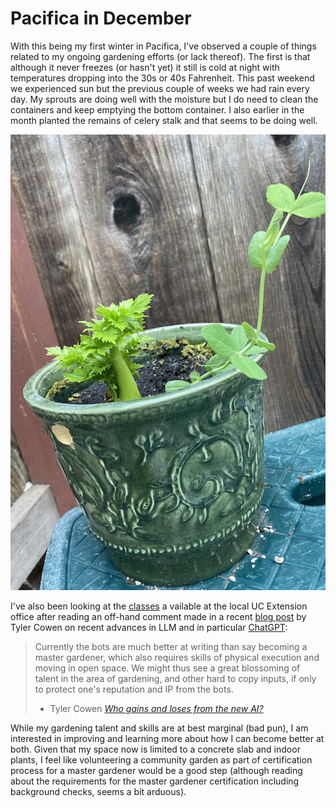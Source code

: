 # Pacifica in December
With this being my first winter in Pacifica, I've observed a couple of things related
to my ongoing gardening efforts (or lack thereof). The first is that although it never
freezes (or hasn't yet) it still is cold at night with temperatures dropping into the 30s or
40s Fahrenheit. This past weekend we experienced sun but the previous couple of weeks we had
rain every day. My sprouts are doing well with the moisture but I do need to clean the containers
and keep emptying the bottom container. I also earlier in the month planted the remains of celery
stalk and that seems to be doing well.

![Celery Stalk growing in pot](img/02022-12-19-celery-mung-bean.png)

I've also been looking at the [classes](https://cesanmateo.ucanr.edu/?calendar=yes&g=72662) a
vailable at the local UC Extension office after reading an off-hand comment made in a 
recent [blog post][TYLER_BLOG_POST] by Tyler Cowen on recent advances in LLM and in particular 
[ChatGPT](https://openai.com/blog/chatgpt/):

> Currently the bots are much better at writing than say becoming a master gardener, which also 
> requires skills of physical execution and moving in open space. We might thus see a great 
> blossoming of talent in the area of gardening, and other hard to copy inputs, if 
> only to protect one's reputation and IP from the bots.
> - Tyler Cowen *[Who gains and loses from the new AI?][TYLER_BLOG_POST]*

While my gardening talent and skills are at best marginal (bad pun), I am interested in improving
and learning more about how I can become better at both. Given that my space now is limited to a 
concrete slab and indoor plants, I feel like volunteering a community garden as part of certification
process for a master gardener would be a good step (although reading about the requirements for the
master gardener certification including background checks, seems a bit arduous).

[TYLER_BLOG_POST]: https://marginalrevolution.com/marginalrevolution/2022/12/who-gains-and-loses-from-the-new-ai.html?utm_source=feedly&utm_medium=rss&utm_campaign=who-gains-and-loses-from-the-new-ai
